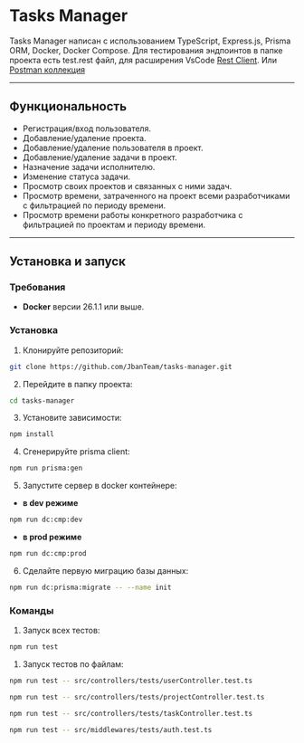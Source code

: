 # Tasks Manager

Tasks Manager написан с использованием TypeScript, Express.js, Prisma ORM, Docker, Docker Compose.
Для тестирования эндпоинтов в папке проекта есть test.rest файл, для расширения VsCode [Rest Client](https://marketplace.visualstudio.com/items?itemName=humao.rest-client).
Или [Postman коллекция](https://www.postman.com/vitalalex/vital-alex/collection/tnenzn9/tasks-manager-api?action=share&creator=9639295)

---

## Функциональность

- Регистрация/вход пользователя.
- Добавление/удаление проекта.
- Добавление/удаление пользователя в проект.
- Добавление/удаление задачи в проект.
- Назначение задачи исполнителю.
- Изменение статуса задачи.
- Просмотр своих проектов и связанных с ними задач.
- Просмотр времени, затраченного на проект всеми разработчиками с фильтрацией по периоду времени.
- Просмотр времени работы конкретного разработчика с фильтрацией по проектам и периоду времени.

---

## Установка и запуск

### Требования

- **Docker** версии 26.1.1 или выше.

### Установка

1. Клонируйте репозиторий:

```bash
git clone https://github.com/JbanTeam/tasks-manager.git
```

2. Перейдите в папку проекта:

```bash
cd tasks-manager
```

3. Установите зависимости:

```bash
npm install
```

4. Сгенерируйте prisma client:

```bash
npm run prisma:gen
```

5. Запустите сервер в docker контейнере:

- **в dev режиме**

```bash
npm run dc:cmp:dev
```

- **в prod режиме**

```bash
npm run dc:cmp:prod
```

6. Сделайте первую миграцию базы данных:

```bash
npm run dc:prisma:migrate -- --name init
```

### Команды

1. Запуск всех тестов:

```bash
npm run test
```

1. Запуск тестов по файлам:

```bash
npm run test -- src/controllers/tests/userController.test.ts
```

```bash
npm run test -- src/controllers/tests/projectController.test.ts
```

```bash
npm run test -- src/controllers/tests/taskController.test.ts
```

```bash
npm run test -- src/middlewares/tests/auth.test.ts
```
